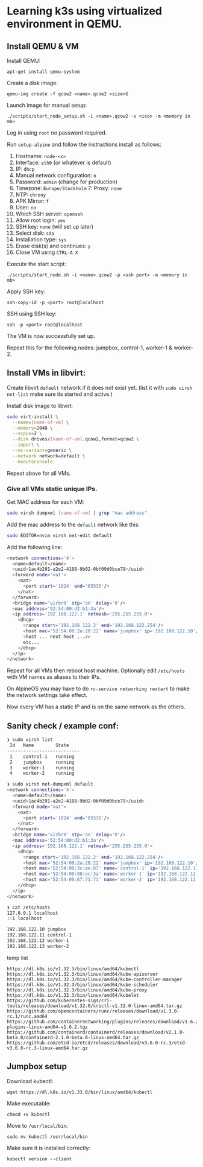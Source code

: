 # Learning k3s using virtualized environment in QEMU.

## Install QEMU & VM

Install QEMU:

`apt-get install qemu-system`

Create a disk image:

`qemu-img create -f qcow2 <name>.qcow2 <size>G`

Launch image for manual setup:

`./scripts/start_node_setup.sh -i <name>.qcow2 -s <iso> -m <memory in mb>`

Log in using `root` no password required.

Run `setup-alpine` and follow the instructions install as follows:
1. Hostname: `node-<x>`
2. Interface: `eth0` (or whatever is default)
3. IP: `dhcp`
4. Manual network configuration: `n`
5. Password: `admin` (change for production)
6. Timezone: `Europe/Stockholm`
7: Proxy: `none`
8. NTP: `chrony`
9. APK Mirror: `f`
10. User: `no`
11. Which SSH server: `openssh`
12. Allow root login: `yes`
13. SSH key: `none` (will set up later)
14. Select disk: `sda`
15. Installation type: `sys`
16. Erase disk(s) and continues: `y`
17. Close VM using `CTRL-A X`

Execute the start script:

`./scripts/start_node.sh -i <name>.qcow2 -p <ssh port> -m <memory in mb>`

Apply SSH key:

`ssh-copy-id -p <port> root@localhost`

SSH using SSH key:

`ssh -p <port> root@localhost`

The VM is now successfully set up.

Repeat this for the following nodes: jumpbox, control-1, worker-1 & worker-2.

## Install VMs in libvirt:

Create libvirt `default` network if it does not exist yet. (list it with `sudo virsh net-list` make sure its started and active.)

Install disk image to libvirt:

```bash
sudo virt-install \
  --name=[name-of-vm] \
  --memory=2048 \
  --vcpus=2 \
  --disk drives/[name-of-vm].qcow2,format=qcow2 \
  --import \
  --os-variant=generic \
  --network network=default \
  --noautoconsole
```

Repeat above for all VMs.

### Give all VMs static unique IPs.

Get MAC address for each VM:

```bash
sudo virsh dumpxml [name-of-vm] | grep "mac address"
```

Add the mac address to the `default` network like this:

```bash
sudo EDITOR=nvim virsh net-edit default
```

Add the following line:

```bash
<network connections='4'>
  <name>default</name>
  <uuid>1ac4b291-a2e2-4188-9b02-0bf09d0bce79</uuid>
  <forward mode='nat'>
    <nat>
      <port start='1024' end='65535'/>
    </nat>
  </forward>
  <bridge name='virbr0' stp='on' delay='0'/>
  <mac address='52:54:00:d2:b1:3a'/>
  <ip address='192.168.122.1' netmask='255.255.255.0'>
    <dhcp>
      <range start='192.168.122.2' end='192.168.122.254'/>
      <host mac='52:54:00:2a:28:22' name='jumpbox' ip='192.168.122.10'/> <-- THIS fill name, mac and wanted IP.
      <host ... next host .../>
      etc...
    </dhcp>
  </ip>
</network>
```

Repeat for all VMs then reboot host machine. Optionally edit `/etc/hosts` with VM names as aliases to their IPs.

On AlpineOS you may have to do `rc-service networking restart` to make the network settings take effect.

Now every VM has a static IP and is on the same network as the others.

## Sanity check / example conf:

```bash
❯ sudo virsh list
 Id   Name        State
---------------------------
 1    control-1   running
 2    jumpbox     running
 3    worker-1    running
 4    worker-2    running
```

```bash
❯ sudo virsh net-dumpxml default
<network connections='4'>
  <name>default</name>
  <uuid>1ac4b291-a2e2-4188-9b02-0bf09d0bce79</uuid>
  <forward mode='nat'>
    <nat>
      <port start='1024' end='65535'/>
    </nat>
  </forward>
  <bridge name='virbr0' stp='on' delay='0'/>
  <mac address='52:54:00:d2:b1:3a'/>
  <ip address='192.168.122.1' netmask='255.255.255.0'>
    <dhcp>
      <range start='192.168.122.2' end='192.168.122.254'/>
      <host mac='52:54:00:2a:28:22' name='jumpbox' ip='192.168.122.10'/>
      <host mac='52:54:00:3c:ae:87' name='control-1' ip='192.168.122.11'/>
      <host mac='52:54:00:88:ec:3a' name='worker-1' ip='192.168.122.12'/>
      <host mac='52:54:00:67:71:71' name='worker-2' ip='192.168.122.13'/>
    </dhcp>
  </ip>
</network>
```

```bash
❯ cat /etc/hosts
127.0.0.1 localhost
::1 localhost

192.168.122.10 jumpbox
192.168.122.11 control-1
192.168.122.12 worker-1
192.168.122.13 worker-2
```

temp list
```
https://dl.k8s.io/v1.32.3/bin/linux/amd64/kubectl
https://dl.k8s.io/v1.32.3/bin/linux/amd64/kube-apiserver
https://dl.k8s.io/v1.32.3/bin/linux/amd64/kube-controller-manager
https://dl.k8s.io/v1.32.3/bin/linux/amd64/kube-scheduler
https://dl.k8s.io/v1.32.3/bin/linux/amd64/kube-proxy
https://dl.k8s.io/v1.32.3/bin/linux/amd64/kubelet
https://github.com/kubernetes-sigs/cri-tools/releases/download/v1.32.0/crictl-v1.32.0-linux-amd64.tar.gz
https://github.com/opencontainers/runc/releases/download/v1.3.0-rc.1/runc.amd64
https://github.com/containernetworking/plugins/releases/download/v1.6.2/cni-plugins-linux-amd64-v1.6.2.tgz
https://github.com/containerd/containerd/releases/download/v2.1.0-beta.0/containerd-2.1.0-beta.0-linux-amd64.tar.gz
https://github.com/etcd-io/etcd/releases/download/v3.6.0-rc.3/etcd-v3.6.0-rc.3-linux-amd64.tar.gz
```

## Jumpbox setup

Download kubectl:

`wget https://dl.k8s.io/v1.33.0/bin/linux/amd64/kubectl`

Make executable:

`chmod +x kubectl`

Move to `/usr/local/bin`:

`sudo mv kubectl /usr/local/bin`

Make sure it is installed correctly:

`kubectl version --client`
